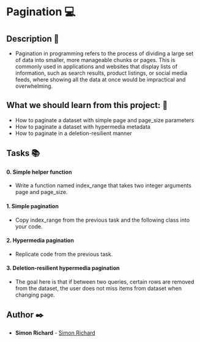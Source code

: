 # **Pagination** :computer:

## **Description** :speech_balloon:

* Pagination in programming refers to the process of dividing a large set of data into smaller, more manageable chunks or pages. This is commonly used in applications and websites that display lists of information, such as search results, product listings, or social media feeds, where showing all the data at once would be impractical and overwhelming.

## **What we should learn from this project:** :bookmark_tabs:

* How to paginate a dataset with simple page and page_size parameters
* How to paginate a dataset with hypermedia metadata
* How to paginate in a deletion-resilient manner

## **Tasks** :books:

#### **0. Simple helper function**

* Write a function named index_range that takes two integer arguments page and page_size.

#### **1. Simple pagination**

* Copy index_range from the previous task and the following class into your code.

#### **2. Hypermedia pagination**

* Replicate code from the previous task.

#### **3. Deletion-resilient hypermedia pagination**

* The goal here is that if between two queries, certain rows are removed from the dataset, the user does not miss items from dataset when changing page.


## **Author** :black_nib:

* **Simon Richard** - [Simon Richard](https://github.com/simonrichard-dev)
